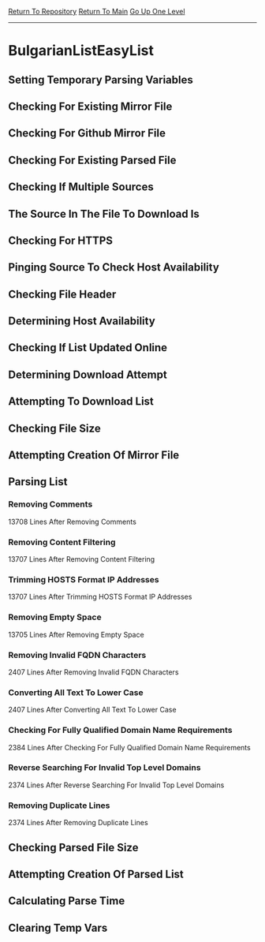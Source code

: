 [Return To Repository](https://github.com/deathbybandaid/piholeparser/)
[Return To Main](https://github.com/deathbybandaid/piholeparser/blob/master/RecentRunLogs/Mainlog.md)
[Go Up One Level](https://github.com/deathbybandaid/piholeparser/blob/master/RecentRunLogs/TopLevelScripts/30-Processing-External-Blacklists.md)
____________________________________
# BulgarianListEasyList
## Setting Temporary Parsing Variables
## Checking For Existing Mirror File
## Checking For Github Mirror File
## Checking For Existing Parsed File
## Checking If Multiple Sources
## The Source In The File To Download Is
## Checking For HTTPS
## Pinging Source To Check Host Availability
## Checking File Header
## Determining Host Availability
## Checking If List Updated Online
## Determining Download Attempt
## Attempting To Download List
## Checking File Size
## Attempting Creation Of Mirror File
## Parsing List
### Removing Comments
13708 Lines After Removing Comments
### Removing Content Filtering
13707 Lines After Removing Content Filtering
### Trimming HOSTS Format IP Addresses
13707 Lines After Trimming HOSTS Format IP Addresses
### Removing Empty Space
13705 Lines After Removing Empty Space
### Removing Invalid FQDN Characters
2407 Lines After Removing Invalid FQDN Characters
### Converting All Text To Lower Case
2407 Lines After Converting All Text To Lower Case
### Checking For Fully Qualified Domain Name Requirements
2384 Lines After Checking For Fully Qualified Domain Name Requirements
### Reverse Searching For Invalid Top Level Domains
2374 Lines After Reverse Searching For Invalid Top Level Domains
### Removing Duplicate Lines
2374 Lines After Removing Duplicate Lines
## Checking Parsed File Size
## Attempting Creation Of Parsed List
## Calculating Parse Time
## Clearing Temp Vars
